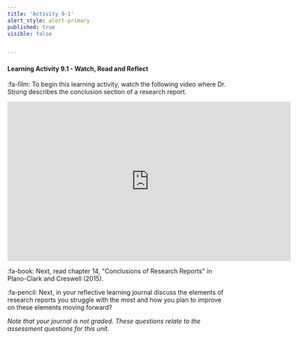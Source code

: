 ```yaml
---
title: 'Activity 9-1'
alert_style: alert-primary
published: true
visible: false


---
```


#### Learning Activity 9.1 - Watch, Read and Reflect

:fa-film: To begin this learning activity, watch the following video where Dr. Strong describes the conclusion section of a research report.

<iframe width="640" height="360" src="https://web.microsoftstream.com/embed/video/27597ac5-de2c-47a3-a9ee-3576a44c06fa?autoplay=false&showinfo=true" allowfullscreen style="border:none;"></iframe>

:fa-book: Next, read chapter 14, "Conclusions of Research Reports" in Plano-Clark and Creswell (2015).

:fa-pencil: Next, in your reflective learning journal discuss the elements of research reports you struggle with the most and how you plan to improve on these elements moving forward?

_Note that your journal is not graded. These questions relate to the assessment questions for this unit._

